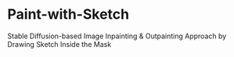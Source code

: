 # Paint-with-Sketch
Stable Diffusion-based Image Inpainting &amp; Outpainting Approach by Drawing Sketch Inside the Mask 
